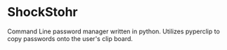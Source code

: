 # ShockStohr

Command Line password manager written in python. Utilizes pyperclip to copy passwords onto the user's clip board.
